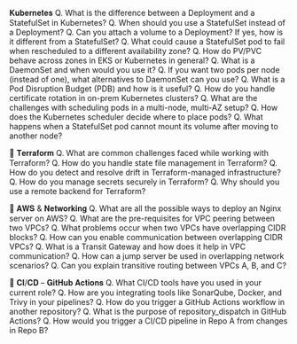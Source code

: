 𝐊𝐮𝐛𝐞𝐫𝐧𝐞𝐭𝐞𝐬
Q. What is the difference between a Deployment and a StatefulSet in Kubernetes?
Q. When should you use a StatefulSet instead of a Deployment?
Q. Can you attach a volume to a Deployment? If yes, how is it different from a StatefulSet?
Q. What could cause a StatefulSet pod to fail when rescheduled to a different availability zone?
Q. How do PV/PVC behave across zones in EKS or Kubernetes in general?
Q. What is a DaemonSet and when would you use it?
Q. If you want two pods per node (instead of one), what alternatives to DaemonSet can you use?
Q. What is a Pod Disruption Budget (PDB) and how is it useful?
Q. How do you handle certificate rotation in on-prem Kubernetes clusters?
Q. What are the challenges with scheduling pods in a multi-node, multi-AZ setup?
Q. How does the Kubernetes scheduler decide where to place pods?
Q. What happens when a StatefulSet pod cannot mount its volume after moving to another node?

🔹 𝐓𝐞𝐫𝐫𝐚𝐟𝐨𝐫𝐦
Q. What are common challenges faced while working with Terraform?
Q. How do you handle state file management in Terraform?
Q. How do you detect and resolve drift in Terraform-managed infrastructure?
Q. How do you manage secrets securely in Terraform?
Q. Why should you use a remote backend for Terraform?

🔹 𝐀𝐖𝐒 & 𝐍𝐞𝐭𝐰𝐨𝐫𝐤𝐢𝐧𝐠
Q. What are all the possible ways to deploy an Nginx server on AWS?
Q. What are the pre-requisites for VPC peering between two VPCs?
Q. What problems occur when two VPCs have overlapping CIDR blocks?
Q. How can you enable communication between overlapping CIDR VPCs?
Q. What is a Transit Gateway and how does it help in VPC communication?
Q. How can a jump server be used in overlapping network scenarios?
Q. Can you explain transitive routing between VPCs A, B, and C?

🔹 𝐂𝐈/𝐂𝐃 – 𝐆𝐢𝐭𝐇𝐮𝐛 𝐀𝐜𝐭𝐢𝐨𝐧𝐬
Q. What CI/CD tools have you used in your current role?
Q. How are you integrating tools like SonarQube, Docker, and Trivy in your pipelines?
Q. How do you trigger a GitHub Actions workflow in another repository?
Q. What is the purpose of repository_dispatch in GitHub Actions?
Q. How would you trigger a CI/CD pipeline in Repo A from changes in Repo B?